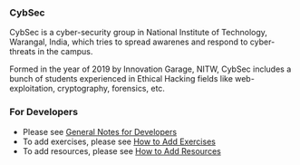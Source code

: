 

### CybSec
CybSec is a cyber-security group in National Institute of Technology, Warangal, India, which tries to spread awarenes and respond to cyber-threats in the campus.

Formed in the year of 2019 by Innovation Garage, NITW, CybSec includes a bunch of students experienced in Ethical Hacking fields like web-exploitation, cryptography, forensics, etc.

### For Developers
* Please see [General Notes for Developers](./notes/general_notes.md)
* To add exercises, please see [How to Add Exercises](./notes/how_to_add_exercises.md)
* To add resources, please see [How to Add Resources](./notes/how_to_add_resource.md)

